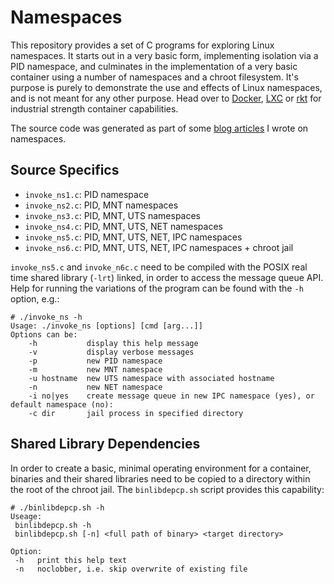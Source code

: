 # Namespaces

This repository provides a set of C programs for exploring Linux namespaces. It starts out in a very basic form, implementing isolation via a PID namespace, and culminates in the implementation of a very basic container using a number of namespaces and a chroot filesystem. It's purpose is purely to demonstrate the use and effects of Linux namespaces, and is not meant for any other purpose. Head over to [Docker](https://github.com/docker/docker), [LXC](https://github.com/lxc/lxc) or [rkt](https://github.com/coreos/rocket) for industrial strength container capabilities.

The source code was generated as part of some [blog articles](https://windsock.io) I wrote on namespaces.

## Source Specifics

- `invoke_ns1.c`: PID namespace
- `invoke_ns2.c`: PID, MNT namespaces
- `invoke_ns3.c`: PID, MNT, UTS namespaces
- `invoke_ns4.c`: PID, MNT, UTS, NET namespaces
- `invoke_ns5.c`: PID, MNT, UTS, NET, IPC namespaces
- `invoke_ns6.c`: PID, MNT, UTS, NET, IPC namespaces + chroot jail

`invoke_ns5.c` and `invoke_n6c.c` need to be compiled with the POSIX real time shared library (`-lrt`) linked, in order to access the message queue API. Help for running the variations of the program can be found with the `-h` option, e.g.:

```
# ./invoke_ns -h
Usage: ./invoke_ns [options] [cmd [arg...]]
Options can be:
    -h           display this help message
    -v           display verbose messages
    -p           new PID namespace
    -m           new MNT namespace
    -u hostname  new UTS namespace with associated hostname
    -n           new NET namespace
    -i no|yes    create message queue in new IPC namespace (yes), or default namespace (no):
    -c dir       jail process in specified directory
```

## Shared Library Dependencies

In order to create a basic, minimal operating environment for a container, binaries and their shared libraries need to be copied to a directory within the root of the chroot jail. The `binlibdepcp.sh` script provides this capability:

```
# ./binlibdepcp.sh -h
Useage:
 binlibdepcp.sh -h
 binlibdepcp.sh [-n] <full path of binary> <target directory>

Option:
 -h   print this help text
 -n   noclobber, i.e. skip overwrite of existing file

```
